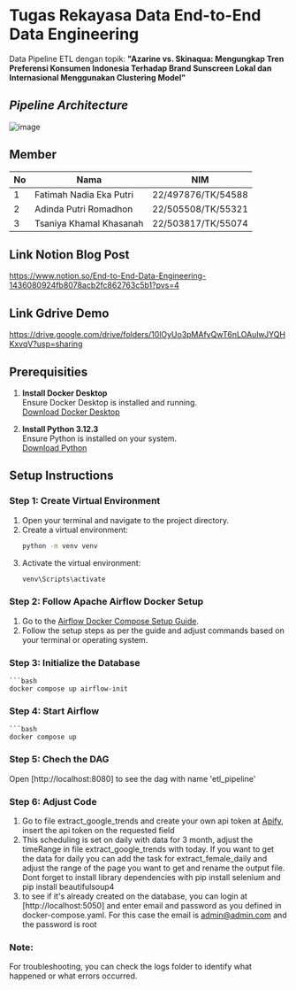 # Tugas Rekayasa Data End-to-End Data Engineering
Data Pipeline ETL dengan topik:
**"Azarine vs. Skinaqua:  Mengungkap Tren Preferensi Konsumen Indonesia Terhadap Brand Sunscreen Lokal dan Internasional Menggunakan Clustering Model"**

## _Pipeline Architecture_
![image](https://github.com/user-attachments/assets/0eca93f0-6805-4adb-bc9e-68fe3d48a3ce)

## Member

| No  | Nama                        | NIM                 |
|-----|-----------------------------|---------------------|
| 1   | Fatimah Nadia Eka Putri     | 22/497876/TK/54588  |
| 2   | Adinda Putri Romadhon       | 22/505508/TK/55321  |
| 3   | Tsaniya Khamal Khasanah     | 22/503817/TK/55074  |

## Link Notion Blog Post
https://www.notion.so/End-to-End-Data-Engineering-1436080924fb8078acb2fc862763c5b1?pvs=4

## Link Gdrive Demo
https://drive.google.com/drive/folders/10lOyUo3pMAfyQwT6nLOAulwJYQHKxvqV?usp=sharing

## Prerequisities
1. **Install Docker Desktop**  
   Ensure Docker Desktop is installed and running.  
   [Download Docker Desktop](https://www.docker.com/products/docker-desktop)

2. **Install Python 3.12.3**  
   Ensure Python is installed on your system.  
   [Download Python](https://www.python.org/downloads/)

## Setup Instructions

### Step 1: Create Virtual Environment

1. Open your terminal and navigate to the project directory.
2. Create a virtual environment:
   ```bash
   python -m venv venv
3. Activate the virtual environment:
   ```bash
   venv\Scripts\activate

### Step 2: Follow Apache Airflow Docker Setup
1. Go to the [Airflow Docker Compose Setup Guide](https://airflow.apache.org/docs/apache-airflow/stable/howto/docker-compose/index.html).
2. Follow the setup steps as per the guide and adjust commands based on your terminal or operating system.

### Step 3: Initialize the Database
    ```bash
    docker compose up airflow-init

### Step 4: Start Airflow
    ```bash
    docker compose up

### Step 5: Chech the DAG
Open [http://localhost:8080] to see the dag with name 'etl_pipeline'

### Step 6: Adjust Code
1. Go to file extract_google_trends and create your own api token at [Apify](https://apify.com/emastra/google-trends-scraper), insert the api token on the requested field
2. This scheduling is set on daily with data for 3 month, adjust the timeRange in file extract_google_trends with today. If you want to get the data for daily you can add the task for extract_female_daily and adjust the range of the page you want to get and rename the output file. Dont forget to install library dependencies with pip install selenium and pip install beautifulsoup4
3. to see if it's already created on the database, you can login at [http://localhost:5050] and enter email and password as you defined in docker-compose.yaml. For this case the email is admin@admin.com and the password is root

### Note:
For troubleshooting, you can check the logs folder to identify what happened or what errors occurred.

